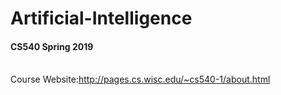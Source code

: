 # Artificial-Intelligence

#### CS540 Spring 2019
<br>Course Website:http://pages.cs.wisc.edu/~cs540-1/about.html
